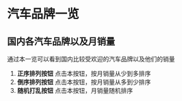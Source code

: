 # 汽车品牌一览
## 国内各汽车品牌以及月销量

通过本一览可以看到国内比较受欢迎的汽车品牌以及他们的销量

1. **正序排列按钮**
  点击本按钮，按月销量从少到多排序
2. **倒序排列按钮**
  点击本按钮，按月销量从多到少排序
3. **随机打乱按钮**
  点击本按钮，月销量随机排序
